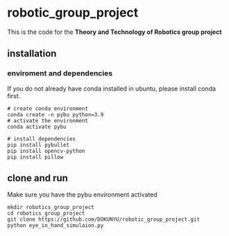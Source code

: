 # robotic_group_project
This is the code for the **Theory and Technology of Robotics group project**
## installation
### enviroment and dependencies
If you do not already have conda installed in ubuntu, please install conda first.
```
# create conda environment
conda create -n pybu python=3.9
# activate the environment
conda activate pybu
```

```
# install dependencies
pip install pybullet
pip install opencv-python
pip install pillow
```
## clone and  run
Make sure you have the pybu environment activated
```
mkdir robotics_group_project
cd robotics_group_project
git clone https://github.com/DOKUNYU/robotic_group_project.git
python eye_in_hand_simulaion.py
```

